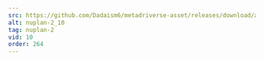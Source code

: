 ```yaml
---
src: https://github.com/Dadaism6/metadriverse-asset/releases/download/assetsv1.0.2/nuplan-2_10.mp4
alt: nuplan-2_10
tag: nuplan-2
vid: 10
order: 264
---
```

